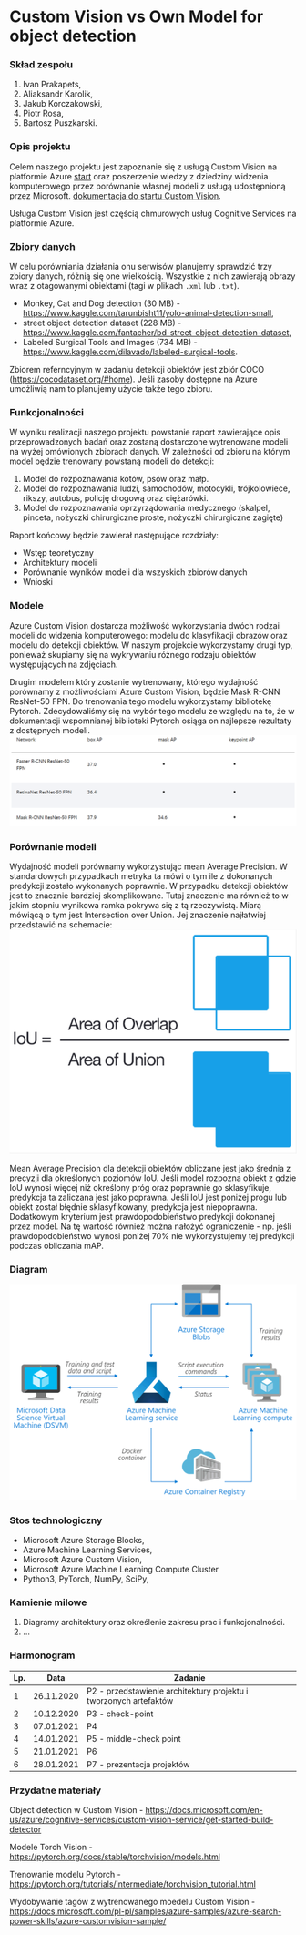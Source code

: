 # Custom Vision vs Own Model for object detection

### Skład zespołu
1. Ivan Prakapets,
2. Aliaksandr Karolik,
3. Jakub Korczakowski,
4. Piotr Rosa,
5. Bartosz Puszkarski.

### Opis projektu
Celem naszego projektu jest zapoznanie się z usługą Custom Vision na platformie Azure [start](https://azure.microsoft.com/en-us/services/cognitive-services/custom-vision-service/) oraz poszerzenie wiedzy z dziedziny widzenia komputerowego przez porównanie własnej modeli z usługą udostępnioną przez Microsoft. [dokumentacja do startu Custom Vision](https://docs.microsoft.com/en-us/azure/cognitive-services/custom-vision-service/getting-started-build-a-classifier).

Usługa Custom Vision jest częścią chmurowych usług Cognitive Services na platformie Azure.

### Zbiory danych

W celu porówniania działania onu serwisów planujemy sprawdzić trzy zbiory danych, różnią się one wielkością. Wszystkie z nich zawierają obrazy wraz z otagowanymi obiektami (tagi w plikach `.xml` lub `.txt`).

- Monkey, Cat and Dog detection (30 MB) - https://www.kaggle.com/tarunbisht11/yolo-animal-detection-small,
- street object detection dataset (228 MB) - https://www.kaggle.com/fantacher/bd-street-object-detection-dataset,
- Labeled Surgical Tools and Images (734 MB) - https://www.kaggle.com/dilavado/labeled-surgical-tools.

Zbiorem referncyjnym w zadaniu detekcji obiektów jest zbiór COCO (https://cocodataset.org/#home). Jeśli zasoby dostępne na Azure umożliwią nam to planujemy użycie także tego zbioru.

### Funkcjonalności
W  wyniku realizacji naszego projektu powstanie raport zawierające opis  przeprowadzonych badań oraz zostaną dostarczone wytrenowane modeli na wyżej omówionych zbiorach danych. W zależności od zbioru na którym model będzie trenowany powstaną modeli do detekcji:

1.  Model do rozpoznawania kotów, psów oraz małp. 
2.  Model do rozpoznawania ludzi, samochodów, motocykli, trójkolowiece, rikszy, autobus, policję drogową oraz ciężarówki.
3.  Model do rozpoznawania oprzyrządowania medycznego (skalpel, pinceta, nożyczki chirurgiczne proste, nożyczki chirurgiczne zagięte)

Raport końcowy będzie zawierał następujące rozdziały: 
 - Wstęp teoretyczny 
 - Architektury modeli 
 - Porównanie wyników modeli dla wszyskich zbiorów danych
 - Wnioski 
 
### Modele
Azure Custom Vision dostarcza możliwość wykorzystania dwóch rodzai modeli do widzenia komputerowego: modelu do klasyfikacji obrazów oraz modelu do detekcji obiektów. W naszym projekcie wykorzystamy drugi typ, ponieważ skupiamy się na wykrywaniu różnego rodzaju obiektów występujących na zdjęciach.

Drugim modelem który zostanie wytrenowany, którego wydajność porównamy z możliwościami Azure Custom Vision, będzie Mask R-CNN ResNet-50 FPN. Do trenowania tego modelu wykorzystamy bibliotekę Pytorch. Zdecydowaliśmy się na wybór tego modelu ze względu na to, że w dokumentacji wspomnianej biblioteki Pytorch osiąga on najlepsze rezultaty z dostępnych modeli. 
![alt text](porownanie.png "Modele")

### Porównanie modeli
Wydajność modeli porównamy wykorzystując mean Average Precision. W standardowych przypadkach metryka ta mówi o tym ile z dokonanych predykcji zostało wykonanych poprawnie. W przypadku detekcji obiektów jest to znacznie bardziej skomplikowane. Tutaj znaczenie ma również to w jakim stopniu wynikowa ramka pokrywa się z tą rzeczywistą. Miarą mówiącą o tym jest Intersection over Union. Jej znaczenie najłatwiej przedstawić na schemacie:
![alt text](iou.png "IoU")

Mean Average Precision dla detekcji obiektów obliczane jest jako średnia z precyzji dla określonych poziomów IoU. Jeśli model rozpozna obiekt z gdzie IoU wynosi więcej niż określony próg oraz poprawnie go sklasyfikuje, predykcja ta zaliczana jest jako poprawna. Jeśli IoU jest poniżej progu lub obiekt został błędnie sklasyfikowany, predykcja jest niepoprawna. 
Dodatkowym kryterium jest prawdopodobieństwo predykcji dokonanej przez model. Na tę wartość również można nałożyć ograniczenie - np. jeśli prawdopodobieństwo wynosi poniżej 70% nie wykorzystujemy tej predykcji podczas obliczania mAP. 

### Diagram
![alt text](wykres.png "Design")


### Stos technologiczny
- Microsoft Azure Storage Blocks,
- Azure Machine Learning Services,
- Microsoft Azure Custom Vision,
- Microsoft Azure Machine Learning Compute Cluster
- Python3, PyTorch, NumPy, SciPy,


### Kamienie milowe
1. Diagramy architektury oraz określenie zakresu prac i funkcjonalności.
2. ...

### Harmonogram

| Lp. | Data | Zadanie | 
| -------- | ------------- | ------------------------------------------------- |
| 1        | 26.11.2020          | P2 - przedstawienie architektury projektu i tworzonych artefaktów                                |
| 2    | 10.12.2020 | P3 - check-point|                                                              |
| 3   | 07.01.2021 | P4 |
| 4   | 14.01.2021 | P5 - middle-check point |
| 5   | 21.01.2021 | P6 |
| 6   | 28.01.2021 | P7 - prezentacja projektów                                   |                                                              |




### Przydatne materiały

Object detection w Custom Vision - https://docs.microsoft.com/en-us/azure/cognitive-services/custom-vision-service/get-started-build-detector

Modele Torch Vision - https://pytorch.org/docs/stable/torchvision/models.html

Trenowanie modelu Pytorch - https://pytorch.org/tutorials/intermediate/torchvision_tutorial.html

Wydobywanie tagów z wytrenowanego moedelu Custom Vision - https://docs.microsoft.com/pl-pl/samples/azure-samples/azure-search-power-skills/azure-customvision-sample/


